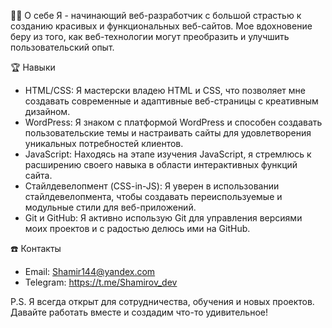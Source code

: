 

🙌🏻 О себе
Я - начинающий веб-разработчик с большой страстью к созданию красивых и функциональных веб-сайтов. Мое вдохновение беру из того, как веб-технологии могут преобразить и улучшить пользовательский опыт.

🏆 Навыки
- HTML/CSS: Я мастерски владею HTML и CSS, что позволяет мне создавать современные и адаптивные веб-страницы с креативным дизайном.
- WordPress: Я знаком с платформой WordPress и способен создавать пользовательские темы и настраивать сайты для удовлетворения уникальных потребностей клиентов.
- JavaScript: Находясь на этапе изучения JavaScript, я стремлюсь к расширению своего навыка в области интерактивных функций сайта.
- Стайлдевелопмент (CSS-in-JS): Я уверен в использовании стайлдевелопмента, чтобы создавать переиспользуемые и модульные стили для веб-приложений.
- Git и GitHub: Я активно использую Git для управления версиями моих проектов и с радостью делюсь ими на GitHub.


☎️ Контакты
- Email: Shamir144@yandex.com
- Telegram: https://t.me/Shamirov_dev


P.S. Я всегда открыт для сотрудничества, обучения и новых проектов. Давайте работать вместе и создадим что-то удивительное!
